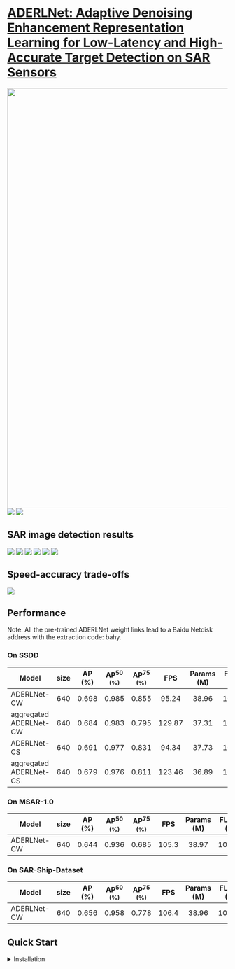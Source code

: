 # [ADERLNet: Adaptive Denoising Enhancement Representation Learning for Low-Latency and High-Accurate Target Detection on SAR Sensors](https://ieeexplore.ieee.org/document/10382453)


<div align="center"><img src="figure/graphical_abstract.jpg" width="960"></div>
<img src="figure/fig2.jpg">

<img src="figure/fig8.jpg">

## SAR image detection results

<img src="figure/img_41.jpg"> <img src="figure/img_42.jpg"> <img src="figure/img_43.jpg"> <img src="figure/img_44.jpg"> <img src="figure/img_45.jpg"> <img src="figure/img_67.jpg">


## Speed-accuracy trade-offs
<img src="figure/fig14.jpg">

## Performance 
Note: All the pre-trained ADERLNet weight links lead to a Baidu Netdisk address with the extraction code: bahy.
### On SSDD

|Model |size |AP <br/>(%) |AP<sup>50 <br/>(%)| AP<sup>75 <br/>(%) |FPS | Params<br>(M) |FLOPs<br>(G)| weight |
| ------ |:---: | :---: | :---:  |:---: |:---:  | :---: | :----: | :----: |
|ADERLNet-CW|640|0.698 |0.985 |0.855 |95.24 | 38.96 | 105.20 | [Baidu Netdisk]() |
|aggregated ADERLNet-CW|640|0.684 |0.983|0.795|129.87 |37.31 | 103.80 | [Baidu Netdisk]() |
|ADERLNet-CS|640|0.691|0.977|0.831|94.34|37.73 | 104.20 | [Baidu Netdisk]() |
|aggregated ADERLNet-CS|640|0.679|0.976|0.811|123.46|36.89 |103.50 | [Baidu Netdisk]() |

### On MSAR-1.0
|Model |size |AP <br/>(%) |AP<sup>50 <br/>(%)| AP<sup>75 <br/>(%) |FPS | Params<br>(M) |FLOPs<br>(G)| weight |
| ------ |:---: | :---: | :---:  |:---: |:---:  | :---: | :----: | :----: |
|ADERLNet-CW|640|0.644 |0.936 |0.685 |105.3 | 38.97 | 105.20 | [Baidu Netdisk]() |

### On SAR-Ship-Dataset
|Model |size |AP <br/>(%) |AP<sup>50 <br/>(%)| AP<sup>75 <br/>(%) |FPS | Params<br>(M) |FLOPs<br>(G)| weight |
| ------ |:---: | :---: | :---:  |:---: |:---:  | :---: | :----: | :----: |
|ADERLNet-CW|640|0.656 |0.958 |0.778 |106.4 | 38.96 | 105.20 | [Baidu Netdisk]() |

## Quick Start

<details>
<summary>Installation</summary>

Install ADERLNet from source
```shell
git clone https://github.com/yangyahu-1994/ADERLNet.git
cd ADERLNet
pip3 install -U pip && pip3 install -r requirements.txt
```

<details>


## Testing

``` shell
python test.py --data data/coco.yaml --img 640 --batch 32 --conf 0.001 --iou 0.65 --device 0 --weights yolov7.pt --name yolov7_640_val
```

You will get the results:

```
 Average Precision  (AP) @[ IoU=0.50:0.95 | area=   all | maxDets=100 ] = 0.51206
 Average Precision  (AP) @[ IoU=0.50      | area=   all | maxDets=100 ] = 0.69730
 Average Precision  (AP) @[ IoU=0.75      | area=   all | maxDets=100 ] = 0.55521
 Average Precision  (AP) @[ IoU=0.50:0.95 | area= small | maxDets=100 ] = 0.35247
 Average Precision  (AP) @[ IoU=0.50:0.95 | area=medium | maxDets=100 ] = 0.55937
 Average Precision  (AP) @[ IoU=0.50:0.95 | area= large | maxDets=100 ] = 0.66693
 Average Recall     (AR) @[ IoU=0.50:0.95 | area=   all | maxDets=  1 ] = 0.38453
 Average Recall     (AR) @[ IoU=0.50:0.95 | area=   all | maxDets= 10 ] = 0.63765
 Average Recall     (AR) @[ IoU=0.50:0.95 | area=   all | maxDets=100 ] = 0.68772
 Average Recall     (AR) @[ IoU=0.50:0.95 | area= small | maxDets=100 ] = 0.53766
 Average Recall     (AR) @[ IoU=0.50:0.95 | area=medium | maxDets=100 ] = 0.73549
 Average Recall     (AR) @[ IoU=0.50:0.95 | area= large | maxDets=100 ] = 0.83868
```

To measure accuracy, download [COCO-annotations for Pycocotools](http://images.cocodataset.org/annotations/annotations_trainval2017.zip) to the `./coco/annotations/instances_val2017.json`


## Transfer learning

Single GPU finetuning for custom dataset

``` shell
# finetune p5 models
python train.py --workers 8 --device 0 --batch-size 32 --data data/custom.yaml --img 640 640 --cfg cfg/training/yolov7-custom.yaml --weights 'yolov7_training.pt' --name yolov7-custom --hyp data/hyp.scratch.custom.yaml

# finetune p6 models
python train_aux.py --workers 8 --device 0 --batch-size 16 --data data/custom.yaml --img 1280 1280 --cfg cfg/training/yolov7-w6-custom.yaml --weights 'yolov7-w6_training.pt' --name yolov7-w6-custom --hyp data/hyp.scratch.custom.yaml
```

## References
Thanks to their great works:

- [WongKinYiu/yolov7](https://github.com/WongKinYiu/yolov7)
